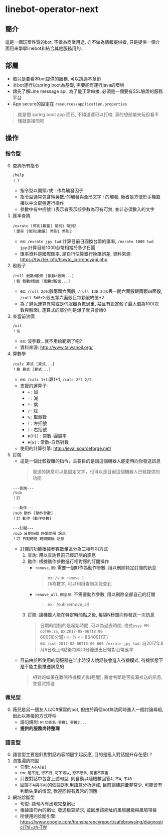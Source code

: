 # linebot-operator-next
## 簡介
這是一個玩票性質的bot, 不做為商業用途, 亦不做為情報提供者, 只是提供一個介面用來學學linebot和結合其他服務用的.

## 部屬
- 若只是要看本bot提供的服務, 可以跳過本章節
- 本bot運行以spring boot為基礎, 需要能有運行java的環境
- 請先了解Line message api, 為了能正常串接, 必須是一個要有SSL驗證的服務平台
- App secure的設定在 `resources/application.properties`
> 就是個 spring boot app 而已, 不知道還可以打啥, 真的想部屬來玩但看不懂就直接問吧

## 操作
### 指令型
0. 查詢所有指令
    ```
    /help
    ！？
    ```
    - 指令型以開頭`/`或`！`作為觸發因子
    - 指令型通常包含純英數`/`的觸發與全形文字`！`的觸發, 後者是方便於手機直接以中文鍵盤進行操作
    - 參數中有中括號`[]`表示者表示該參數為可有可無, 並非必須數入的文字
1. 匯率查詢
    ```
    /exrate [幣別1數量] 幣別1 幣別2
    ！匯率 [幣別1數量] 幣別1 幣別2
    ```
    - ex: `/exrate jpy twd`:計算目前日圓換台幣的匯率, `/exrate 1000 twd jpy`:計算目前1000台幣相當於多少日圓
    - 匯率資料是國際匯率, 請自行估算銀行換匯誤差, 資料來源: https://tw.rter.info/howto_currencyapi.php
2. 骰骰子
    ```
    /roll 骰數d骰面 [骰數d骰面...]
    ！骰 骰數d骰面 [骰數d骰面...]
    ````
    - ex: `/roll 2d6`:骰兩顆六面骰, `/roll 1d6 2d4`:丟一開六面骰跟兩顆四面骰, `/roll 5d6+2`:骰五顆六面骰且每顆骰終值+2
    - 為了避免運算異常或是伺服器負擔過重, 姑且有設定骰子最大值為100(次數與骰面), 運算式的部分則是爆了就只會給0
3. 查當前油價
    ```
    /oil
    ！油
    ```
    - ex: 沒參數...就不用給範例了吧?
    - 資料來源: http://www.taiwanoil.org/
4. 算數學
    ```
    /calc 算式 [算式...]
    ！算 算式 [算式...]
    ```
    - ex: `/calc 1+1`:算1+1, `/calc 2*2 2/2`
    - 支援的運算子:
        - `+` : 加
        - `-` : 減
        - `*` : 乘
        - `/` : 除
        - `%` : 取餘數
        - `(` : 左括號
        - `)` : 右括號
        - `#{PI}` : 常數-圓周率
        - `#{E}` : 常數-自然對數
    - 使用的計算引擎: http://jeval.sourceforge.net/
5. 訂閱
    - 這是一個比較複雜的指令，主要目的是讓這個機器人能定時向你發送訊息
        > 發送的訊息可以是固定文字，也可以是目前這個機器人已經提供的功能`
    ```
    ---查詢---
    /sub
    ！訂
    
    ---動作---
    /sub 動作 [動作參數]
    ！訂 動作 [動作參數]
    
    ---訂閱---
    /sub 日期時間 時間間隔 訊息
    ！訂 日期時間 時間間隔 訊息
    ```
    - 訂閱的功能根據參數數量區分為三種呼叫方式
        1. 查詢: 用以查詢目前已經訂閱的訊息
        2. 動作: 根據動作參數進行相對應的訂閱操作
            - `remove`, `刪`: 需要一個ID作為動作參數, 用以刪除特定訂閱的訊息
                > ex: `/sub remove 1`  
                  `ID`為數字, 可以利用查詢功能查到
            - `remove_all`, `刪全部`: 不需要動作參數, 用以刪除全部自己的訂閱
                > ex: `/sub remove_all
        3. 訂閱: 讓機器人能在特定時間點之後, 每隔N秒鐘向你發送一次訊息
            > 日期時間指的是起始時間, 可以為過去時間, 格式`yyyy-MM-ddTHH:ss`, ex:`2017-08-06T18:00`  
              600(10分鐘) <= N <= 86400(1天)  
              ex: `/sub 2017-08-06T18:00 600 /exrate jpy twd`: 自2017年8月6日晚上6點後每隔10分鐘送出日幣對台幣匯率 
    - 目前由於所使用的伺服器在半小時沒人說話後會進入待機模式, 待機狀態下是不能主動推送訊息的
        > 相對的如果在離開待機模式後(睡醒), 將會判斷是否有漏推送的訊息, 並嘗試推送
    
### 薇兒型
0. 薇兒是另一個友人以C#撰寫的bot, 但由於兩個bot無法同時進入一個討論尋組, 因此以串接的方式呼叫
    - 語句規則: `W:功能名:參數1:參數2...`
    - **提供的服務尚待整理**
    
### 語言型
0. 語言型主要是針對對話內容關鍵字起反應, 目的是亂入對話提升存在感( ?
1. 海龜湯詢問型
    - 句型: `A不A[B]`
    - ex: `是不是`, `行不行`, `可不可以`, `恐不恐怖`, `厲害不厲害`
    - 只要對話中包含上述句型, 則自動以隨機數回答`A`, `不A`, `不AB`
    - 回答`不A`與`不AB`的依據是利用語意分析達成, 目前訓練詞彙非常少, 可能會有判斷失準的情況, 歡迎回報有異常的回應
1. 網址診斷型
    - 句型: 語句內有出現完整網址
    - 根據語句內的網址, 發送檢查請求, 並回應該網址的風險層級與風險項目
    - 所使用的診斷引擎: https://www.google.com/transparencyreport/safebrowsing/diagnostic/?hl=zh-TW